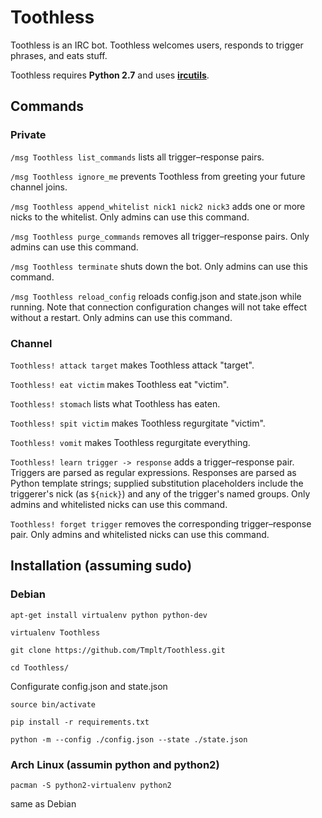 # Toothless

Toothless is an IRC bot. Toothless welcomes users, responds to trigger phrases, and eats stuff.

Toothless requires **Python 2.7** and uses **[ircutils](https://github.com/kracekumar/ircutils)**.

## Commands

### Private

`/msg Toothless list_commands` lists all trigger&ndash;response pairs.

`/msg Toothless ignore_me` prevents Toothless from greeting your future channel joins.

`/msg Toothless append_whitelist nick1 nick2 nick3` adds one or more nicks to the whitelist. Only admins can use this command.

`/msg Toothless purge_commands` removes all trigger&ndash;response pairs. Only admins can use this command.

`/msg Toothless terminate` shuts down the bot. Only admins can use this command.

`/msg Toothless reload_config` reloads config.json and state.json while running. Note that connection configuration changes will not take effect without a restart. Only admins can use this command.

### Channel

`Toothless! attack target` makes Toothless attack "target".

`Toothless! eat victim` makes Toothless eat "victim".

`Toothless! stomach` lists what Toothless has eaten.

`Toothless! spit victim` makes Toothless regurgitate "victim".

`Toothless! vomit` makes Toothless regurgitate everything.

`Toothless! learn trigger -> response` adds a trigger&ndash;response pair. Triggers are parsed as regular expressions. Responses are parsed as Python template strings; supplied substitution placeholders include the triggerer's nick (as `${nick}`) and any of the trigger's named groups. Only admins and whitelisted nicks can use this command.

`Toothless! forget trigger` removes the corresponding trigger&ndash;response pair. Only admins and whitelisted nicks can use this command.

## Installation (assuming sudo)

### Debian
`apt-get install virtualenv python python-dev`

`virtualenv Toothless`

`git clone https://github.com/Tmplt/Toothless.git`

`cd Toothless/`

Configurate config.json and state.json

`source bin/activate`

`pip install -r requirements.txt`

`python -m --config ./config.json --state ./state.json`

### Arch Linux (assumin python and python2)

`pacman -S python2-virtualenv python2`

same as Debian

